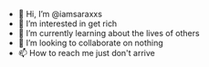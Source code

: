 - 👋 Hi, I’m @iamsaraxxs
- 👀 I’m interested in get rich
- 🌱 I’m currently learning about the lives of others
- 💞️ I’m looking to collaborate on nothing
- 📫 How to reach me just don't arrive

<!---
iamsaraxxs is a ✨ special ✨ repository because its `README.md` (this file) appears on your GitHub profile.
You can click the Preview link to take a look at your changes.
--->
